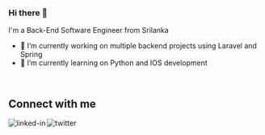 ### Hi there 👋
I'm a Back-End Software Engineer from Srilanka

- 🔭 I’m currently working on multiple backend projects using Laravel and Spring
- 🌱 I’m currently learning on Python and IOS development
<br>

## Connect with me
[<img align="left" alt="linked-in" src="https://img.shields.io/badge/linkedin-%230077B5.svg?&style=for-the-badge&logo=linkedin&logoColor=white" />](https://www.linkedin.com/in/rizvisharis)
[<img align="left" alt="twitter" src="https://img.shields.io/badge/twitter-%231DA1F2.svg?&style=for-the-badge&logo=twitter&logoColor=white" />](https://twitter.com/rizvi_sharis)




